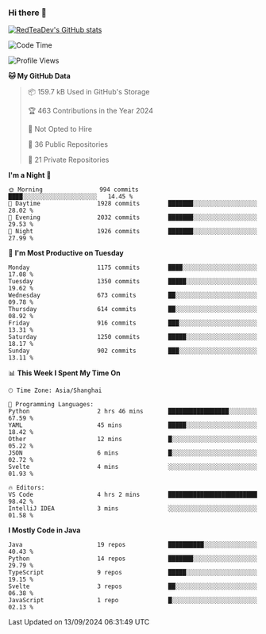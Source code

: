 ### Hi there 👋

<!--
**RedTeaDev/RedTeaDev** is a ✨ _special_ ✨ repository because its `README.md` (this file) appears on your GitHub profile.

Here are some ideas to get you started:

- 🔭 I’m currently working on ...
- 🌱 I’m currently learning ...
- 👯 I’m looking to collaborate on ...
- 🤔 I’m looking for help with ...
- 💬 Ask me about ...
- 📫 How to reach me: ...
- 😄 Pronouns: ...
- ⚡ Fun fact: ...
-->

<!--
[![wakatime](https://wakatime.com/badge/user/6b101ed0-04c0-4490-9283-eb61f2efff96.svg)](https://wakatime.com/@6b101ed0-04c0-4490-9283-eb61f2efff96)
!-->

[![RedTeaDev's GitHub stats](https://github-readme-stats.vercel.app/api?username=RedTeaDev\&include_all_commits=true)](https://github.com/anuraghazra/github-readme-stats)
<!--
[![willianrod's wakatime stats](https://github-readme-stats.vercel.app/api/wakatime?username=RedTeaDev)](https://github.com/anuraghazra/github-readme-stats)
!-->
<!--START_SECTION:waka-->
![Code Time](http://img.shields.io/badge/Code%20Time-2%2C547%20hrs%2049%20mins-blue)

![Profile Views](http://img.shields.io/badge/Profile%20Views-0-blue)

**🐱 My GitHub Data** 

> 📦 159.7 kB Used in GitHub's Storage 
 > 
> 🏆 463 Contributions in the Year 2024
 > 
> 🚫 Not Opted to Hire
 > 
> 📜 36 Public Repositories 
 > 
> 🔑 21 Private Repositories 
 > 
**I'm a Night 🦉** 

```text
🌞 Morning                994 commits         ████░░░░░░░░░░░░░░░░░░░░░   14.45 % 
🌆 Daytime                1928 commits        ███████░░░░░░░░░░░░░░░░░░   28.02 % 
🌃 Evening                2032 commits        ███████░░░░░░░░░░░░░░░░░░   29.53 % 
🌙 Night                  1926 commits        ███████░░░░░░░░░░░░░░░░░░   27.99 % 
```
📅 **I'm Most Productive on Tuesday** 

```text
Monday                   1175 commits        ████░░░░░░░░░░░░░░░░░░░░░   17.08 % 
Tuesday                  1350 commits        █████░░░░░░░░░░░░░░░░░░░░   19.62 % 
Wednesday                673 commits         ██░░░░░░░░░░░░░░░░░░░░░░░   09.78 % 
Thursday                 614 commits         ██░░░░░░░░░░░░░░░░░░░░░░░   08.92 % 
Friday                   916 commits         ███░░░░░░░░░░░░░░░░░░░░░░   13.31 % 
Saturday                 1250 commits        █████░░░░░░░░░░░░░░░░░░░░   18.17 % 
Sunday                   902 commits         ███░░░░░░░░░░░░░░░░░░░░░░   13.11 % 
```


📊 **This Week I Spent My Time On** 

```text
🕑︎ Time Zone: Asia/Shanghai

💬 Programming Languages: 
Python                   2 hrs 46 mins       █████████████████░░░░░░░░   67.59 % 
YAML                     45 mins             █████░░░░░░░░░░░░░░░░░░░░   18.42 % 
Other                    12 mins             █░░░░░░░░░░░░░░░░░░░░░░░░   05.22 % 
JSON                     6 mins              █░░░░░░░░░░░░░░░░░░░░░░░░   02.72 % 
Svelte                   4 mins              ░░░░░░░░░░░░░░░░░░░░░░░░░   01.93 % 

🔥 Editors: 
VS Code                  4 hrs 2 mins        █████████████████████████   98.42 % 
IntelliJ IDEA            3 mins              ░░░░░░░░░░░░░░░░░░░░░░░░░   01.58 % 
```

**I Mostly Code in Java** 

```text
Java                     19 repos            ██████████░░░░░░░░░░░░░░░   40.43 % 
Python                   14 repos            ███████░░░░░░░░░░░░░░░░░░   29.79 % 
TypeScript               9 repos             █████░░░░░░░░░░░░░░░░░░░░   19.15 % 
Svelte                   3 repos             ██░░░░░░░░░░░░░░░░░░░░░░░   06.38 % 
JavaScript               1 repo              █░░░░░░░░░░░░░░░░░░░░░░░░   02.13 % 
```




 Last Updated on 13/09/2024 06:31:49 UTC
<!--END_SECTION:waka-->


